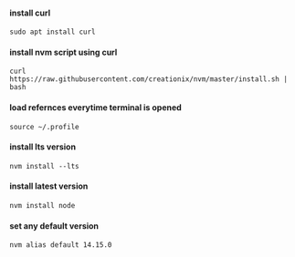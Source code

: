 #### install curl

```
sudo apt install curl
```

#### install nvm script using curl
```
curl https://raw.githubusercontent.com/creationix/nvm/master/install.sh | bash
```

#### load refernces everytime terminal is opened
```
source ~/.profile   
```

#### install lts version
```
nvm install --lts
```

#### install latest version
```
nvm install node
```

#### set any default version
```
nvm alias default 14.15.0
```





